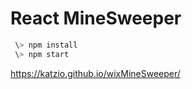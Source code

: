 # React MineSweeper

```javascript
 \> npm install
 \> npm start
 ```
https://katzio.github.io/wixMineSweeper/
